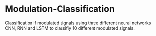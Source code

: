 # Modulation-Classification<br/>
Classification if modulated signals using three different neural networks CNN, RNN and LSTM to classifiy 10 different modulated signals.
